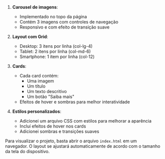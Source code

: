 1. **Carousel de imagens**:
   - Implementado no topo da página
   - Contém 3 imagens com controles de navegação
   - Responsivo e com efeito de transição suave

2. **Layout com Grid**:
   - Desktop: 3 itens por linha (col-lg-4)
   - Tablet: 2 itens por linha (col-md-6)
   - Smartphone: 1 item por linha (col-12)

3. **Cards**:
   - Cada card contém:
     - Uma imagem
     - Um título
     - Um texto descritivo
     - Um botão "Saiba mais"
   - Efeitos de hover e sombras para melhor interatividade

4. **Estilos personalizados**:
   - Adicionei um arquivo CSS com estilos para melhorar a aparência
   - Incluí efeitos de hover nos cards
   - Adicionei sombras e transições suaves

Para visualizar o projeto, basta abrir o arquivo `index.html` em um navegador. O layout se ajustará automaticamente de acordo com o tamanho da tela do dispositivo.

